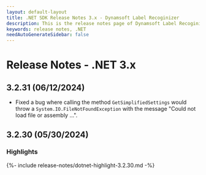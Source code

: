 ```yaml
---
layout: default-layout
title: .NET SDK Release Notes 3.x - Dynamsoft Label Recoginizer 
description: This is the release notes page of Dynamsoft Label Recoginizer for .NET SDK version 3.x.
keywords: release notes, .NET
needAutoGenerateSidebar: false
---
```


# Release Notes - .NET 3.x

## 3.2.31 (06/12/2024)

- Fixed a bug where calling the method `GetSimplifiedSettings` would throw a `System.IO.FileNotFoundException` with the message "Could not load file or assembly ...".

## 3.2.30 (05/30/2024)

### Highlights

{%- include release-notes/dotnet-highlight-3.2.30.md -%}
